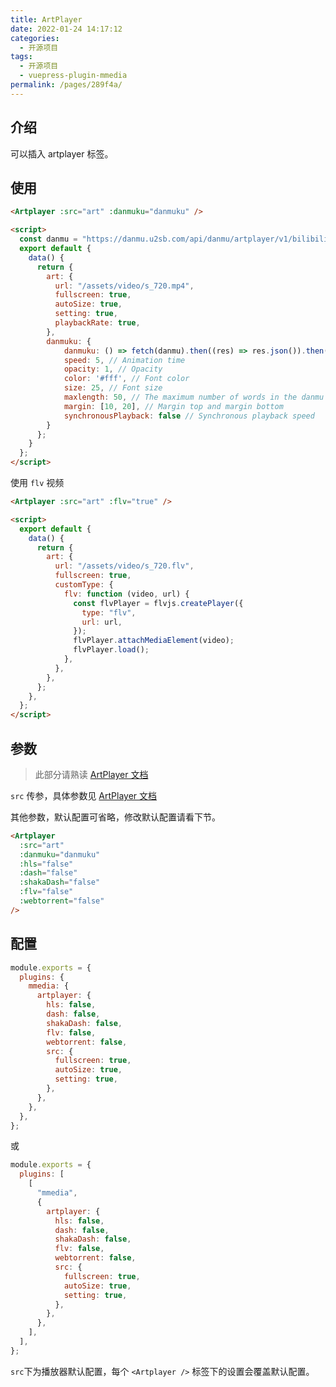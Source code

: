 ```yaml
---
title: ArtPlayer
date: 2022-01-24 14:17:12
categories:
  - 开源项目
tags:
  - 开源项目
  - vuepress-plugin-mmedia
permalink: /pages/289f4a/
---
```


## 介绍

可以插入 artplayer 标签。

## 使用

<Artplayer :src="art" :danmuku="danmuku" />

```html
<Artplayer :src="art" :danmuku="danmuku" />

<script>
  const danmu = "https://danmu.u2sb.com/api/danmu/artplayer/v1/bilibili/danmu.json?cid=73636868"
  export default {
    data() {      
      return {
        art: {
          url: "/assets/video/s_720.mp4",
          fullscreen: true,
          autoSize: true,
          setting: true,
          playbackRate: true,
        },
        danmuku: {
            danmuku: () => fetch(danmu).then((res) => res.json()).then((res) => res.data),
            speed: 5, // Animation time
            opacity: 1, // Opacity
            color: '#fff', // Font color
            size: 25, // Font size
            maxlength: 50, // The maximum number of words in the danmu
            margin: [10, 20], // Margin top and margin bottom
            synchronousPlayback: false // Synchronous playback speed        
        }
      };
    }
  };
</script>
```

使用 `flv` 视频

```html
<Artplayer :src="art" :flv="true" />

<script>
  export default {
    data() {
      return {
        art: {
          url: "/assets/video/s_720.flv",
          fullscreen: true,
          customType: {
            flv: function (video, url) {
              const flvPlayer = flvjs.createPlayer({
                type: "flv",
                url: url,
              });
              flvPlayer.attachMediaElement(video);
              flvPlayer.load();
            },
          },
        },
      };
    },
  };
</script>
```

## 参数

> 此部分请熟读 [ArtPlayer 文档](https://artplayer.org/document/options)

`src` 传参，具体参数见 [ArtPlayer 文档](https://artplayer.org/document/options)

其他参数，默认配置可省略，修改默认配置请看下节。

```html
<Artplayer
  :src="art"
  :danmuku="danmuku"
  :hls="false"
  :dash="false"
  :shakaDash="false"
  :flv="false"
  :webtorrent="false"
/>
```

## 配置

```js
module.exports = {
  plugins: {
    mmedia: {
      artplayer: {
        hls: false,
        dash: false,
        shakaDash: false,
        flv: false,
        webtorrent: false,
        src: {
          fullscreen: true,
          autoSize: true,
          setting: true,
        },
      },
    },
  },
};
```

或

```js
module.exports = {
  plugins: [
    [
      "mmedia",
      {
        artplayer: {
          hls: false,
          dash: false,
          shakaDash: false,
          flv: false,
          webtorrent: false,
          src: {
            fullscreen: true,
            autoSize: true,
            setting: true,
          },
        },
      },
    ],
  ],
};
```

`src`下为播放器默认配置，每个 `<Artplayer />` 标签下的设置会覆盖默认配置。

<script>
  const danmu = "https://danmu.u2sb.com/api/danmu/artplayer/v1/bilibili/danmu.json?cid=73636868"
  export default {
    data() {      
      return {
        art: {
          url: "/assets/video/s_720.mp4",
          fullscreen: true,
          autoSize: true,
          setting: true,
          playbackRate: true,
        },
        danmuku: {
            danmuku: () => fetch(danmu).then((res) => res.json()).then((res) => res.data),
            speed: 5, // Animation time
            opacity: 1, // Opacity
            color: '#fff', // Font color
            size: 25, // Font size
            maxlength: 50, // The maximum number of words in the danmu
            margin: [10, 20], // Margin top and margin bottom
            synchronousPlayback: false // Synchronous playback speed        
        }
      };
    }
  };
</script>
